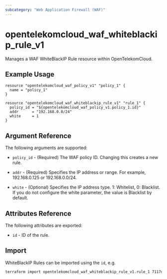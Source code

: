 ```yaml
---
subcategory: "Web Application Firewall (WAF)"
---
```


# opentelekomcloud_waf_whiteblackip_rule_v1

Manages a WAF WhiteBlackIP Rule resource within OpenTelekomCloud.

## Example Usage

```hcl
resource "opentelekomcloud_waf_policy_v1" "policy_1" {
  name = "policy_1"
}

resource "opentelekomcloud_waf_whiteblackip_rule_v1" "rule_1" {
  policy_id = "${opentelekomcloud_waf_policy_v1.policy_1.id}"
  addr      = "192.168.0.0/24"
  white     = 1
}
```

## Argument Reference

The following arguments are supported:

* `policy_id` - (Required) The WAF policy ID. Changing this creates a new rule.

* `addr` - (Required) Specifies the IP address or range. For example, 192.168.0.125 or 192.168.0.0/24.

* `white` - (Optional) Specifies the IP address type. 1: Whitelist, 0: Blacklist. If you do not configure
  the white parameter, the value is Blacklist by default.

## Attributes Reference

The following attributes are exported:

* `id` -  ID of the rule.

## Import

WhiteBlackIP Rules can be imported using the `id`, e.g.

```sh
terraform import opentelekomcloud_waf_whiteblackip_rule_v1.rule_1 7117d38e-4c8f-4624-a505-bd96b97d024c
```
